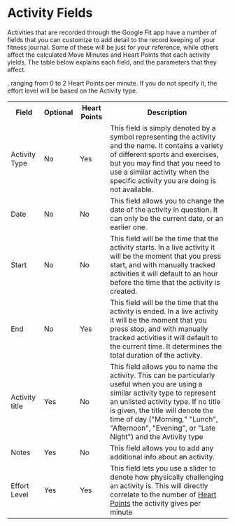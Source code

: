 # Activity Fields

Activities that are recorded through the Google Fit app have a number of fields that you can customize to add detail to the record keeping of your fitness journal. Some of these will be just for your reference, while others affect the calculated Move Minutes and Heart Points that each activity yields. The table below explains each field, and the parameters that they affect.

<table>
  <tr>
    <th>Field</th>
    <th>Optional</th>
    <th>Heart Points</th>
    <th>Description</th>
  </tr>
  <tr>
    <td>Activity Type</td>
    <td>No</td>
    <td>Yes</td>
    <td>This field is simply denoted by a symbol representing the activity and the name. It contains a variety of different sports and exercises, but you may find that you need to use a similar activity when the specific activity you are doing is not available.</td>
  </tr>
  <tr>
  <td>Date</td>
  <td>No</td>
  <td>No</td>
  <td>This field allows you to change the date of the activity in question. It can only be the current date, or an earlier one.</td>
  </tr>
  <tr>
  <td>Start</td>
  <td>No</td>
  <td>No</td>
  <td>This field will be the time that the activity starts. In a live activity it will be the moment that you press start, and with manually tracked activities it will default to an hour before the time that the activity is created.</td>
  </tr>
  <tr>
  <td>End</td>
  <td>No</td>
  <td>Yes</td>
  <td>This field will be the time that the activity is ended. In a live activity it will be the moment that you press stop, and with manually tracked activities it will default to the current time. It determines the total duration of the activity.</td>
  </tr>
  <tr>
  <td>Activity title</td>
  <td>Yes</td>
  <td>No</td>
  <td>This field allows you to name the activity. This can be particularly useful when you are using a similar activity type to represent an unlisted activity type. If no title is given, the title will denote the time of day ("Morning," "Lunch", "Afternoon", "Evening", or "Late Night") and the Avtivity type</td>
  </tr>
  <tr>
  <td>Notes</td>
  <td>Yes</td>
  <td>No</td>
  <td>This field allows you to add any additional info about an activity.</td>
  </tr>
  <tr>
  <td>Effort Level</td>
  <td>Yes</td>
  <td>Yes</td>
  <td>This field lets you use a slider to denote how physically challenging an activity is. This will directly correlate to the number of <a href="concept4heartpointsmoveminutes.html">Heart Points</a> the activity gives per minute</td>, ranging from 0 to 2 Heart Points per minute. If you do not specify it, the effort level will be based on the Activity type.
  </td>
  </tr>
</table>
